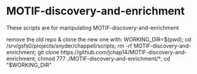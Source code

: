 # MOTIF-discovery-and-enrichment
These scripts are for manipulating MOTIF-discovery-and-enrichment

remove the old repo & clone the new one with: 
WORKING_DIR=$(pwd); cd /srv/gsfs0/projects/snyder/chappell/scripts; rm -rf MOTIF-discovery-and-enrichment; git clone https://github.com/jchap14/MOTIF-discovery-and-enrichment; chmod 777 ./MOTIF-discovery-and-enrichment/*; cd "$WORKING_DIR"     
